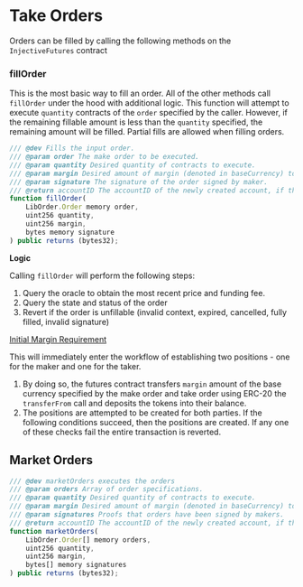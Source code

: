 # Take Orders

Orders can be filled by calling the following methods on the `InjectiveFutures` contract

### fillOrder

This is the most basic way to fill an order. All of the other methods call `fillOrder` under the hood with additional logic. This function will attempt to execute `quantity` contracts of the `order` specified by the caller. However, if the remaining fillable amount is less than the `quantity` specified, the remaining amount will be filled. Partial fills are allowed when filling orders.

```javascript
/// @dev Fills the input order.
/// @param order The make order to be executed.
/// @param quantity Desired quantity of contracts to execute.
/// @param margin Desired amount of margin (denoted in baseCurrency) to use to fill the order.
/// @param signature The signature of the order signed by maker.
/// @return accountID The accountID of the newly created account, if there is one.
function fillOrder(
    LibOrder.Order memory order,
    uint256 quantity,
    uint256 margin,
    bytes memory signature
) public returns (bytes32);
```

**Logic**

Calling `fillOrder` will perform the following steps:

1. Query the oracle to obtain the most recent price and funding fee.
2. Query the state and status of the order
3. Revert if the order is unfillable \(invalid context, expired, cancelled, fully filled, invalid signature\)

[Initial Margin Requirement](keyterms.md#initial-margin-requirement)

This will immediately enter the workflow of establishing two positions - one for the maker and one for the taker.

1. By doing so, the futures contract transfers `margin` amount of the base currency specified by the make order and take order using ERC-20 the `transferFrom` call and deposits the tokens into their balance.
2. The positions are attempted to be created for both parties. If the following conditions succeed, then the positions are created. If any one of these checks fail the entire transaction is reverted.

## **Market Orders**

```javascript
/// @dev marketOrders executes the orders
/// @param orders Array of order specifications.
/// @param quantity Desired quantity of contracts to execute.
/// @param margin Desired amount of margin (denoted in baseCurrency) to use to fill the orders.
/// @param signatures Proofs that orders have been signed by makers.
/// @return accountID The accountID of the newly created account, if there is one.
function marketOrders(
    LibOrder.Order[] memory orders,
    uint256 quantity,
    uint256 margin,
    bytes[] memory signatures
) public returns (bytes32);
```

